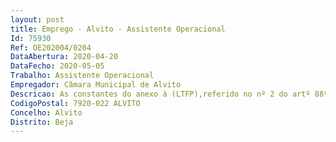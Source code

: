 ```yaml
--- 
layout: post
title: Emprego - Alvito - Assistente Operacional
Id: 75930
Ref: OE202004/0204
DataAbertura: 2020-04-20
DataFecho: 2020-05-05
Trabalho: Assistente Operacional
Empregador: Câmara Municipal de Alvito
Descricao: As constantes do anexo à (LTFP),referido no nº 2 do artº 88º da mesma lei, ao qual corresponde, respetivamente o grau 1 de complexidade funcional. Cabendo lhe ainda   procede ao arrumo da colocação de bilhetes e à entrega, mediante a perceção do preço, de bilhetes de acesso á piscina municipal, é responsável pelos equipamentos sob a sua guarda e pela correta utilização, procedendo, quando necessário, à manutenção e reparação dos mesmos.
CodigoPostal: 7920-022 ALVITO
Concelho: Alvito
Distrito: Beja
--- 
```

